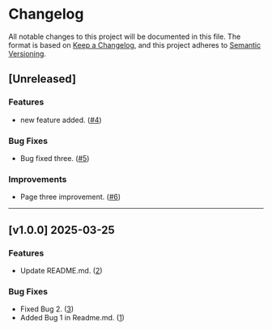 # Changelog

All notable changes to this project will be documented in this file.
The format is based on [Keep a Changelog](https://keepachangelog.com/en/1.1.0/),
and this project adheres to [Semantic Versioning](https://semver.org/spec/v2.0.0.html).

## [Unreleased]

### Features
- new feature added. ([#4](https://github.com/BinodNexus/GithubActionChangelog/pull/4))

### Bug Fixes
- Bug fixed three. ([#5](https://github.com/BinodNexus/GithubActionChangelog/pull/5))

### Improvements
- Page three improvement. ([#6](https://github.com/BinodNexus/GithubActionChangelog/pull/6))

---

## [v1.0.0] 2025-03-25

### Features
- Update README.md. ([2](https://github.com/BinodNexus/GithubActionChangelog/pull/2))

### Bug Fixes
- Fixed Bug 2. ([3](https://github.com/BinodNexus/GithubActionChangelog/pull/3))
- Added Bug 1 in Readme.md. ([1](https://github.com/BinodNexus/GithubActionChangelog/pull/1))

